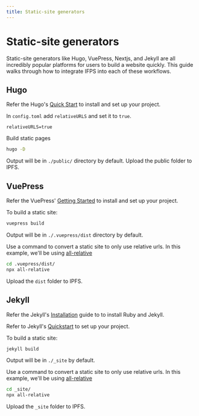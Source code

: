 ```yaml
---
title: Static-site generators
---
```


# Static-site generators

Static-site generators like Hugo, VuePress, Nextjs, and Jekyll are all incredibly popular platforms for users to build a website quickly. This guide walks through how to integrate IFPS into each of these workflows.

## Hugo

Refer the Hugo's [Quick Start](https://gohugo.io/getting-started/quick-start/) to install and set up your project.

In `config.toml` add `relativeURLS` and set it to `true`.

```
relativeURLS=true
```

Build static pages

```bash
hugo -D
```

Output will be in `./public/` directory by default. Upload the public folder to IPFS.

## VuePress

Refer the VuePress' [Getting Started](https://gohugo.io/getting-started/quick-start/) to install and set up your project.

To build a static site:

```bash
vuepress build
```

Output will be in `./.vuepress/dist` directory by default.

Use a command to convert a static site to only use relative urls. In this example, we'll be using [all-relative](https://www.npmjs.com/package/all-relative)

```bash
cd .vuepress/dist/
npx all-relative
```

Upload the `dist` folder to IPFS.

## Jekyll

Refer the Jekyll's [Installation](https://jekyllrb.com/docs/installation/) guide to to install Ruby and Jekyll.

Refer to Jekyll's [Quickstart](https://jekyllrb.com/docs/) to set up your project.

To build a static site:

```bash
jekyll build
```

Output will be in `./_site` by default.

Use a command to convert a static site to only use relative urls. In this example, we'll be using [all-relative](https://www.npmjs.com/package/all-relative)

```bash
cd _site/
npx all-relative
```

Upload the `_site` folder to IPFS.
